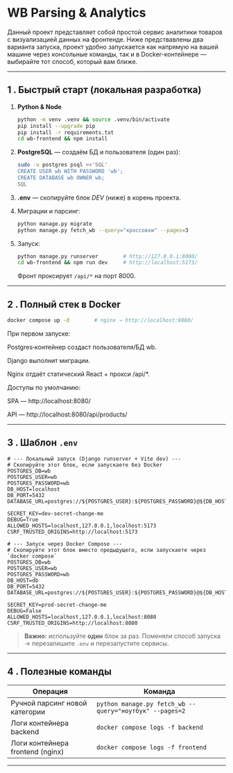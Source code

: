 # WB Parsing & Analytics

Данный проект представляет собой простой сервис аналитики товаров с визуализацией данных на фронтенде.
Ниже предствавлены два варианта запуска, проект удобно запускается как напрямую на вашей машине через консольные команды, так и в Docker-контейнере — выбирайте тот способ, который вам ближе.

---

## 1 . Быстрый старт (локальная разработка)

1. **Python & Node**

   ```bash
   python -m venv .venv && source .venv/bin/activate
   pip install --upgrade pip
   pip install -r requirements.txt
   cd wb-frontend && npm install
   ```
2. **PostgreSQL** — создаём БД и пользователя (один раз):

   ```bash
   sudo -u postgres psql <<'SQL'
   CREATE USER wb WITH PASSWORD 'wb';
   CREATE DATABASE wb OWNER wb;
   SQL
   ```
3. **.env** — скопируйте блок *DEV* (ниже) в корень проекта.
4. Миграции и парсинг:

   ```bash
   python manage.py migrate
   python manage.py fetch_wb --query="кроссовки" --pages=3
   ```
5. Запуск:

   ```bash
   python manage.py runserver        # http://127.0.0.1:8000/
   cd wb-frontend && npm run dev     # http://localhost:5173/
   ```

   Фронт проксирует `/api/*` на порт 8000.

---

## 2 . Полный стек в Docker

```bash
docker compose up -d        # nginx → http://localhost:8080/
```

При первом запуске:

Postgres‑контейнер создаст пользователя/БД wb.

Django выполнит миграции.

Nginx отдаёт статический React + прокси /api/*.

Доступы по умолчанию:

SPA — http://localhost:8080/

API — http://localhost:8080/api/products/

---

## 3 . Шаблон `.env`

```dotenv
# --- Локальный запуск (Django runserver + Vite dev) ---
# Скопируйте этот блок, если запускаете без Docker
POSTGRES_DB=wb
POSTGRES_USER=wb
POSTGRES_PASSWORD=wb
DB_HOST=localhost
DB_PORT=5432
DATABASE_URL=postgres://${POSTGRES_USER}:${POSTGRES_PASSWORD}@${DB_HOST}:${DB_PORT}/${POSTGRES_DB}

SECRET_KEY=dev-secret-change-me
DEBUG=True
ALLOWED_HOSTS=localhost,127.0.0.1,localhost:5173
CSRF_TRUSTED_ORIGINS=http://localhost:5173

# --- Запуск через Docker Compose ---
# Скопируйте этот блок вместо предыдущего, если запускаете через `docker compose`
POSTGRES_DB=wb
POSTGRES_USER=wb
POSTGRES_PASSWORD=wb
DB_HOST=db
DB_PORT=5432
DATABASE_URL=postgres://${POSTGRES_USER}:${POSTGRES_PASSWORD}@${DB_HOST}:${DB_PORT}/${POSTGRES_DB}

SECRET_KEY=prod-secret-change-me
DEBUG=False
ALLOWED_HOSTS=localhost,127.0.0.1,localhost:8080
CSRF_TRUSTED_ORIGINS=http://localhost:8080
```

> **Важно:** используйте **один** блок за раз. Поменяли способ запуска → перезапишите `.env` и перезапустите сервисы.

---

## 4 . Полезные команды

| Операция                         | Команда                                                 |
| -------------------------------- | ------------------------------------------------------- |
| Ручной парсинг новой категории   | `python manage.py fetch_wb --query="ноутбук" --pages=2` |
| Логи контейнера backend          | `docker compose logs -f backend`                        |
| Логи контейнера frontend (nginx) | `docker compose logs -f frontend`                       |

---
